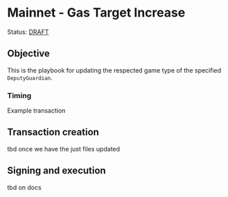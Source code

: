 # Mainnet - Gas Target Increase

Status: [DRAFT]()

## Objective

This is the playbook for updating the respected game type of the specified `DeputyGuardian`. 

### Timing

Example transaction

## Transaction creation

tbd once we have the just files updated

## Signing and execution

tbd on docs
